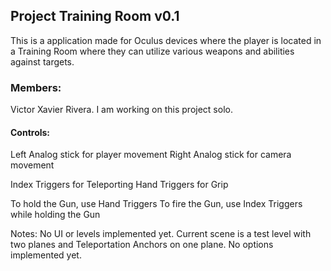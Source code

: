 ## Project Training Room v0.1
This is a application made for Oculus devices where the player is located in a Training Room where they can utilize various weapons and abilities against targets.

### Members:
Victor Xavier Rivera. I am working on this project solo.

#### Controls:
Left Analog stick for player movement
Right Analog stick for camera movement

Index Triggers for Teleporting
Hand Triggers for Grip

To hold the Gun, use Hand Triggers
To fire the Gun, use Index Triggers while holding the Gun

Notes: No UI or levels implemented yet. Current scene is a test level with two planes and Teleportation Anchors on one plane. No options implemented yet. 
